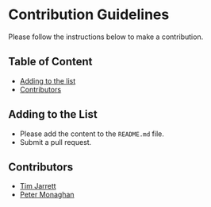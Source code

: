 # Contribution Guidelines

Please follow the instructions below to make a contribution.

## Table of Content

- [Adding to the list](#adding-to-the-list)
- [Contributors](#contributors)

## Adding to the List

- Please add the content to the `README.md` file.
- Submit a pull request.

## Contributors

- [Tim Jarrett](https://github.com/tjarrettveracode)
- [Peter Monaghan](https://github.com/pdbm978)
